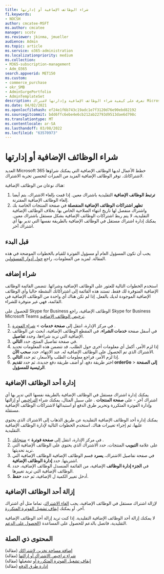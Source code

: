 ```yaml
---
title: شراء الوظائف الإضافية أو إدارتها
f1.keywords:
- NOCSH
author: cmcatee-MSFT
ms.author: cmcatee
manager: scotv
ms.reviewer: jkinma, jmueller
audience: Admin
ms.topic: article
ms.service: o365-administration
ms.localizationpriority: medium
ms.collection:
- M365-subscription-management
- Adm_O365
search.appverid: MET150
ms.custom:
- commerce_purchase
- okr_SMB
- AdminSurgePortfolio
- AdminTemplateSet
description: تعرف على كيفية شراء الوظائف الإضافية وإدارتها لاشتراك Microsoft 365 للأعمال.
ms.date: 04/02/2021
ms.openlocfilehash: ef24e1f6b743c19adc1e7f3120d76e90ebd82192
ms.sourcegitcommit: bdd6ffc6ebe4e6cb212ab22793d9513dae6d798c
ms.translationtype: MT
ms.contentlocale: ar-SA
ms.lasthandoff: 03/08/2022
ms.locfileid: "63570973"
---
```

# <a name="buy-or-manage-add-ons"></a>شراء الوظائف الإضافية أو إدارتها

العديد Microsoft 365 خطط الأعمال لديها الوظائف الإضافية التي يمكنك شراؤها لاشتراكاتك. توفر الوظائف الإضافية المزيد من الميزات لتحسين تجربة الاشتراك.

هناك نوعان من الوظائف الإضافية:

1. **ترتبط الوظائف الإضافية** التقليدية باشتراك معين. إذا قمت بإلغاء الاشتراك، يتم أيضا إلغاء الوظائف الإضافية المقترنة.
2. **تظهر اشتراكات الوظائف الإضافية المنفصلة** في صفحة المنتجات الخاصة بك واشتراك منفصل  لها تاريخ انتهاء الصلاحية الخاص بها. بخلاف الوظائف الإضافية التقليدية، لا يتم ربط اشتراكات الوظائف الإضافية بشكل مستقل باشتراك معين. يمكنك إدارة اشتراك مستقل في الوظائف الإضافية بالطريقة نفسها التي تدير بها أي اشتراك آخر.

## <a name="before-you-begin"></a>قبل البدء

يجب أن تكون المسؤول العام أو مسؤول الفوترة للقيام بالخطوات الموضحة في هذه المقالة. لمزيد من المعلومات، راجع [حول أدوار المسؤولين](../admin/add-users/about-admin-roles.md).

## <a name="buy-an-add-on"></a>شراء إضافه

استخدم الخطوات التالية للعثور على الوظائف الإضافية وشرائها. تتضمن القائمة الوظائف الإضافية المتوفرة لك فقط. تستند هذه القائمة إلى اشتراكاتك النشطة حاليا وأي الوظائف الإضافية الموجودة لديك بالفعل. إذا لم تكن هناك أي واحدة من الوظائف الإضافية في القائمة، فهي غير متوفرة للشراء.

للحصول على Skype for Business الوظائف الإضافية، راجع Skype for Business Microsoft Teams [ترخيص الوظائف الإضافية](/SkypeForBusiness/skype-for-business-and-microsoft-teams-add-on-licensing/skype-for-business-and-microsoft-teams-add-on-licensing).

1. في مركز الإدارة، انتقل إلى **صفحة خدمات** \> <a href="https://go.microsoft.com/fwlink/p/?linkid=868433" target="_blank">شراء الفوترة</a> .
2. في أسفل صفحة **خدمات الشراء**، في المقطع الوظائف الإضافية،  ابحث عن الوظائف الإضافية التي تريد شراءها، وحدد **تفاصيل**.
3. في صفحة تفاصيل المنتج، حدد **التالي**.
4. إذا لزم الأمر، أكمل أي معلومات أخرى حول الطلب. قد تتضمن هذه المعلومات تحديد الاشتراك الذي تم الحصول على الوظائف الإضافية له. عند الانتهاء، حدد **سحب الآن**.
5. إذا لزم الأمر، فراجع معلومات الطلب والأسعار، ثم حدد **التالي**.
6. اختر طريقة دفع، أو أضف طريقة دفع جديدة، ثم حدد **تقديم orderGo** >  **إلى الصفحة الرئيسية للمسؤول**.

## <a name="manage-an-add-on"></a>إدارة أحد الوظائف الإضافية

يمكنك إدارة اشتراك مستقل في الوظائف الإضافية بالطريقة نفسها التي تدير بها أي اشتراك آخر - على **صفحة المنتجات** . على سبيل المثال، يمكنك شراء [التراخيص](licenses/buy-licenses.md) أو إزالتها [](subscriptions/renew-your-subscription.md)وإدارة الفوترة المتكررة [](billing-and-payments/manage-payment-methods.md) وتحرير طرق الدفع أو استبدالها لاشتراكات الوظائف الإضافية مستقلة.

يمكنك إدارة أحد الوظائف الإضافية التقليدية عن طريق الذهاب إلى الاشتراك الذي يحتوي عليها، ثم إجراء تغييرات هناك. استخدم الخطوات التالية لإدارة الوظائف الإضافية التقليدية.
  
1. في مركز الإدارة، انتقل إلى **صفحة فوترة** \> <a href="https://go.microsoft.com/fwlink/p/?linkid=842054" target="_blank">منتجاتك</a> .
2. على علامة **التبويب** المنتجات، حدد الاشتراك الذي يحتوي على الوظائف الإضافية التي تريد تحديثها.
3. في صفحة تفاصيل الاشتراك، **يسرد** قسم الوظائف الإضافية الوظائف الإضافية التي اشتريتها. حدد **إدارة الوظائف الإضافية**.
4. في **الجزء إدارة الوظائف** الإضافية، من القائمة المنسدل الوظائف  الإضافية، حدد الوظائف الإضافية التي تريد تغييرها.
5. أدخل تغيير الكمية ل الإضافية، ثم حدد **حفظ**.

## <a name="remove-an-add-on"></a>إزالة أحد الوظائف الإضافية

لإزالة اشتراك مستقل في الوظائف الإضافية، يجب [إلغاء الاشتراك](subscriptions/cancel-your-subscription.md)، تماما مثل أي اشتراك آخر. أو يمكنك [إيقاف تشغيل الفوترة المتكررة](subscriptions/renew-your-subscription.md).

لا يمكنك إزالة أحد الوظائف الإضافية التقليدية. إذا كنت تريد إزالة أحد الوظائف الإضافية التقليدية، فاتصل بالدعم للحصول على المساعدة ([الحصول على الدعم](../admin/get-help-support.md).
  
## <a name="related-content"></a>المحتوى ذي الصلة

[إضافة مساحة تخزين لاشتراكك](add-storage-space.md) (مقالة)\
[شراء تراخيص الاشتراك أو إزالتها](licenses/buy-licenses.md) (مقالة)\
[إيقاف تشغيل الفوترة المتكررة أو](subscriptions/renew-your-subscription.md#turn-recurring-billing-off-or-on) تشغيلها (مقالة)\
[إدارة طرق الدفع](billing-and-payments/manage-payment-methods.md) (مقالة)
